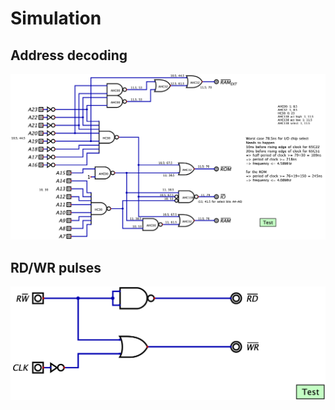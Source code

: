 # Simulation

## Address decoding

[![Address decoding](./address.png)](./address.png)

## RD/WR pulses

[![RD RW pulses](./pulse.png)](./pulse.png)
